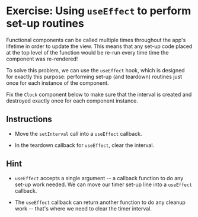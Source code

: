 # Exercise: Using `useEffect` to perform set-up routines

Functional components can be called multiple times throughout the app's lifetime in order to update the view. This means that any set-up code placed at the top level of the function would be re-run every time time the component was re-rendered!

To solve this problem, we can use the `useEffect` hook, which is designed for exactly this purpose: performing set-up (and teardown) routines just once for each instance of the component.

Fix the `Clock` component below to make sure that the interval is created and destroyed exactly once for each component instance.

## Instructions

- Move the `setInterval` call into a `useEffect` callback.

- In the teardown callback for `useEffect`, clear the interval.

## Hint

- `useEffect` accepts a single argument -- a callback function to do any set-up work needed. We can move our timer set-up line into a `useEffect` callback.

- The `useEffect` callback can return another function to do any cleanup work -- that's where we need to clear the timer interval.

